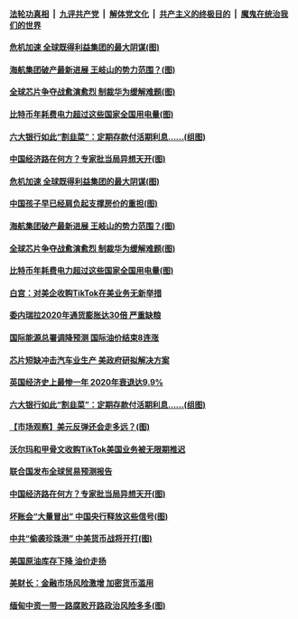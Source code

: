 

####  [法轮功真相](../../../../basic/blob/master/README.md?t=02131201) &nbsp;|&nbsp; [九评共产党](../../../../9ping.md/blob/master/README.md?t=02131201) &nbsp;|&nbsp; [解体党文化](../../../../jtdwh.md/blob/master/README.md?t=02131201)  &nbsp;|&nbsp; [共产主义的终极目的](../../../../gczydzjmd.md/blob/master/README.md?t=02131201) &nbsp;|&nbsp; [魔鬼在统治我们的世界](../../../../mgztzwmdsj.md/blob/master/README.md?t=02131201) 

#### [危机加速 全球既得利益集团的最大阴谋(图)](../pages/p5/962330.md?t=02131201) 

#### [海航集团破产最新进展 王岐山的势力范围？(图)](../pages/p5/962322.md?t=02131201) 

#### [全球芯片争夺战愈演愈烈 制裁华为缓解难题(图)](../pages/p5/962308.md?t=02131201) 

#### [比特币年耗费电力超过这些国家全国用电量(图)](../pages/p5/962304.md?t=02131201) 

#### [六大银行如此“割韭菜”：定期存款付活期利息……(组图)](../pages/p5/962268.md?t=02131201) 

#### [中国经济路在何方？专家批当局异想天开(图)](../pages/p5/962241.md?t=02131201) 

#### [危机加速 全球既得利益集团的最大阴谋(图)](../pages/p5/962330.md?t=02131201) 

#### [中国孩子早已经肩负起支撑房价的重担(图)](../pages/p5/962329.md?t=02131201) 

#### [海航集团破产最新进展 王岐山的势力范围？(图)](../pages/p5/962322.md?t=02131201) 

#### [全球芯片争夺战愈演愈烈 制裁华为缓解难题(图)](../pages/p5/962308.md?t=02131201) 

#### [比特币年耗费电力超过这些国家全国用电量(图)](../pages/p5/962304.md?t=02131201) 

#### [白宫：对美企收购TikTok在美业务无新举措](../pages/p5/962301.md?t=02131201) 

#### [委内瑞拉2020年通货膨胀达30倍 严重缺粮](../pages/p5/962299.md?t=02131201) 

#### [国际能源总署调降预测 国际油价结束8连涨](../pages/p5/962297.md?t=02131201) 

#### [芯片短缺冲击汽车业生产 美政府研拟解决方案](../pages/p5/962296.md?t=02131201) 

#### [英国经济史上最惨一年 2020年衰退达9.9%](../pages/p5/962293.md?t=02131201) 

#### [六大银行如此“割韭菜”：定期存款付活期利息……(组图)](../pages/p5/962268.md?t=02131201) 

#### [【市场观察】美元反弹还会走多远？(图)](../pages/p5/962266.md?t=02131201) 

#### [沃尔玛和甲骨文收购TikTok美国业务被无限期推迟](../pages/p5/962245.md?t=02131201) 

#### [联合国发布全球贸易预测报告](../pages/p5/962243.md?t=02131201) 

#### [中国经济路在何方？专家批当局异想天开(图)](../pages/p5/962241.md?t=02131201) 

#### [坏账会“大量冒出” 中国央行释放这些信号(图)](../pages/p5/962238.md?t=02131201) 

#### [中共“偷袭珍珠港” 中美货币战将开打(图)](../pages/p5/962216.md?t=02131201) 

#### [美国原油库存下降 油价走扬](../pages/p5/962218.md?t=02131201) 

#### [美财长：金融市场风险激增 加密货币滥用](../pages/p5/962217.md?t=02131201) 

#### [缅甸中资一带一路腐败开路政治风险多多(图)](../pages/p5/962154.md?t=02131201) 

